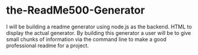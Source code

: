 # the-ReadMe500-Generator
I will be building a readme generator using node.js as the backend. HTML to display the actual generator. By building this generator a user will be to give small chunks of information via the command line to make a good professional readme for a project.
